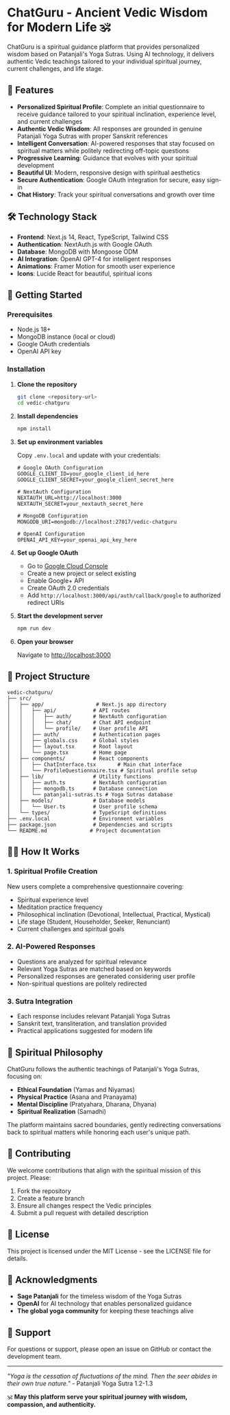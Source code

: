 # ChatGuru - Ancient Vedic Wisdom for Modern Life 🕉️

ChatGuru is a spiritual guidance platform that provides personalized wisdom based on Patanjali's Yoga Sutras. Using AI technology, it delivers authentic Vedic teachings tailored to your individual spiritual journey, current challenges, and life stage.

## 🌟 Features

- **Personalized Spiritual Profile**: Complete an initial questionnaire to receive guidance tailored to your spiritual inclination, experience level, and current challenges
- **Authentic Vedic Wisdom**: All responses are grounded in genuine Patanjali Yoga Sutras with proper Sanskrit references
- **Intelligent Conversation**: AI-powered responses that stay focused on spiritual matters while politely redirecting off-topic questions
- **Progressive Learning**: Guidance that evolves with your spiritual development
- **Beautiful UI**: Modern, responsive design with spiritual aesthetics
- **Secure Authentication**: Google OAuth integration for secure, easy sign-in
- **Chat History**: Track your spiritual conversations and growth over time

## 🛠️ Technology Stack

- **Frontend**: Next.js 14, React, TypeScript, Tailwind CSS
- **Authentication**: NextAuth.js with Google OAuth
- **Database**: MongoDB with Mongoose ODM
- **AI Integration**: OpenAI GPT-4 for intelligent responses
- **Animations**: Framer Motion for smooth user experience
- **Icons**: Lucide React for beautiful, spiritual icons

## 🚀 Getting Started

### Prerequisites

- Node.js 18+ 
- MongoDB instance (local or cloud)
- Google OAuth credentials
- OpenAI API key

### Installation

1. **Clone the repository**
   ```bash
   git clone <repository-url>
   cd vedic-chatguru
   ```

2. **Install dependencies**
   ```bash
   npm install
   ```

3. **Set up environment variables**
   
   Copy `.env.local` and update with your credentials:
   ```env
   # Google OAuth Configuration
   GOOGLE_CLIENT_ID=your_google_client_id_here
   GOOGLE_CLIENT_SECRET=your_google_client_secret_here

   # NextAuth Configuration
   NEXTAUTH_URL=http://localhost:3000
   NEXTAUTH_SECRET=your_nextauth_secret_here

   # MongoDB Configuration
   MONGODB_URI=mongodb://localhost:27017/vedic-chatguru

   # OpenAI Configuration
   OPENAI_API_KEY=your_openai_api_key_here
   ```

4. **Set up Google OAuth**
   - Go to [Google Cloud Console](https://console.cloud.google.com/)
   - Create a new project or select existing
   - Enable Google+ API
   - Create OAuth 2.0 credentials
   - Add `http://localhost:3000/api/auth/callback/google` to authorized redirect URIs

5. **Start the development server**
   ```bash
   npm run dev
   ```

6. **Open your browser**
   
   Navigate to [http://localhost:3000](http://localhost:3000)

## 📁 Project Structure

```
vedic-chatguru/
├── src/
│   ├── app/                 # Next.js app directory
│   │   ├── api/            # API routes
│   │   │   ├── auth/       # NextAuth configuration
│   │   │   ├── chat/       # Chat API endpoint
│   │   │   └── profile/    # User profile API
│   │   ├── auth/           # Authentication pages
│   │   ├── globals.css     # Global styles
│   │   ├── layout.tsx      # Root layout
│   │   └── page.tsx        # Home page
│   ├── components/         # React components
│   │   ├── ChatInterface.tsx       # Main chat interface
│   │   └── ProfileQuestionnaire.tsx # Spiritual profile setup
│   ├── lib/                # Utility functions
│   │   ├── auth.ts         # NextAuth configuration
│   │   ├── mongodb.ts      # Database connection
│   │   └── patanjali-sutras.ts # Yoga Sutras database
│   ├── models/             # Database models
│   │   └── User.ts         # User profile schema
│   └── types/              # TypeScript definitions
├── .env.local              # Environment variables
├── package.json            # Dependencies and scripts
└── README.md              # Project documentation
```

## 🧘‍♂️ How It Works

### 1. Spiritual Profile Creation
New users complete a comprehensive questionnaire covering:
- Spiritual experience level
- Meditation practice frequency
- Philosophical inclination (Devotional, Intellectual, Practical, Mystical)
- Life stage (Student, Householder, Seeker, Renunciant)
- Current challenges and spiritual goals

### 2. AI-Powered Responses
- Questions are analyzed for spiritual relevance
- Relevant Yoga Sutras are matched based on keywords
- Personalized responses are generated considering user profile
- Non-spiritual questions are politely redirected

### 3. Sutra Integration
- Each response includes relevant Patanjali Yoga Sutras
- Sanskrit text, transliteration, and translation provided
- Practical applications suggested for modern life

## 🌸 Spiritual Philosophy

ChatGuru follows the authentic teachings of Patanjali's Yoga Sutras, focusing on:

- **Ethical Foundation** (Yamas and Niyamas)
- **Physical Practice** (Asana and Pranayama)
- **Mental Discipline** (Pratyahara, Dharana, Dhyana)
- **Spiritual Realization** (Samadhi)

The platform maintains sacred boundaries, gently redirecting conversations back to spiritual matters while honoring each user's unique path.

## 🤝 Contributing

We welcome contributions that align with the spiritual mission of this project. Please:

1. Fork the repository
2. Create a feature branch
3. Ensure all changes respect the Vedic principles
4. Submit a pull request with detailed description

## 📝 License

This project is licensed under the MIT License - see the LICENSE file for details.

## 🙏 Acknowledgments

- **Sage Patanjali** for the timeless wisdom of the Yoga Sutras
- **OpenAI** for AI technology that enables personalized guidance
- **The global yoga community** for keeping these teachings alive

## 📧 Support

For questions or support, please open an issue on GitHub or contact the development team.

---

*"Yoga is the cessation of fluctuations of the mind. Then the seer abides in their own true nature."* - Patanjali Yoga Sutra 1.2-1.3

🕉️ **May this platform serve your spiritual journey with wisdom, compassion, and authenticity.**
